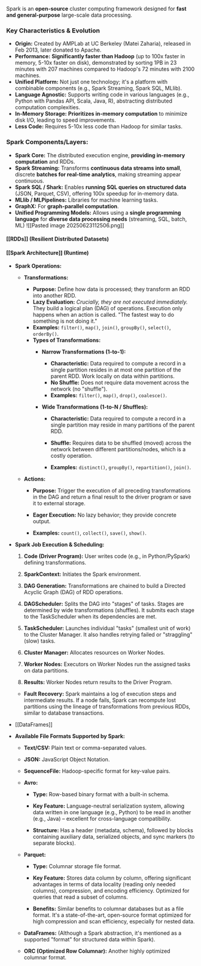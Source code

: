 Spark is an **open-source** cluster computing framework designed for **fast and general-purpose** large-scale data processing.

### Key Characteristics & Evolution
- **Origin:** Created by AMPLab at UC Berkeley (Matei Zaharia), released in Feb 2013, later donated to Apache.
- **Performance:** **Significantly faster than Hadoop** (up to 100x faster in memory, 5-10x faster on disk), demonstrated by sorting 1PB in 23 minutes with 207 machines compared to Hadoop's 72 minutes with 2100 machines.
- **Unified Platform:** Not just one technology; it's a platform with combinable components (e.g., Spark Streaming, Spark SQL, MLlib).
- **Language Agnostic:** Supports writing code in various languages (e.g., Python with Pandas API, Scala, Java, R), abstracting distributed computation complexities.
- **In-Memory Storage:** **Prioritizes in-memory computation** to minimize disk I/O, leading to speed improvements.
- **Less Code:** Requires 5-10x less code than Hadoop for similar tasks.

### **Spark Components/Layers:**
- **Spark Core:** The distributed execution engine, **providing in-memory computation** and RDDs.
- **Spark Streaming:** Transforms **continuous data streams into small**, discrete **batches for real-time analytics**, making streaming appear continuous.
- **Spark SQL / Shark:** Enables **running SQL queries on structured data** (JSON, Parquet, CSV), offering 100x speedup for in-memory data.
- **MLlib / MLPipelines:** Libraries for machine learning tasks.
- **GraphX:** For **graph-parallel computation**.
- **Unified Programming Models:** Allows using a **single programming language** for **diverse data processing needs** (streaming, SQL, batch, ML)
![[Pasted image 20250623112506.png]]

#### [[RDDs]] (Resilient Distributed Datasets)

#### [[Spark Architecture]] (Runtime)
- **Spark Operations:**
    - **Transformations:**
        - **Purpose:** Define how data is processed; they transform an RDD into another RDD.
        - **Lazy Evaluation:** _Crucially, they are not executed immediately._ They build a logical plan (DAG) of operations. Execution only happens when an action is called. "The fastest way to do something is not doing it."
        - **Examples:** `filter()`, `map()`, `join()`, `groupBy()`, `select()`, `orderBy()`.
        - **Types of Transformations:**
            - **Narrow Transformations (1-to-1):**
                - **Characteristic:** Data required to compute a record in a single partition resides in at most one partition of the parent RDD. Work locally on data within partitions.
                - **No Shuffle:** Does not require data movement across the network (no "shuffle").
                - **Examples:** `filter()`, `map()`, `drop()`, `coalesce()`.
            - **Wide Transformations (1-to-N / Shuffles):**
                
                - **Characteristic:** Data required to compute a record in a single partition may reside in many partitions of the parent RDD.
                    
                - **Shuffle:** Requires data to be shuffled (moved) across the network between different partitions/nodes, which is a costly operation.
                    
                - **Examples:** `distinct()`, `groupBy()`, `repartition()`, `join()`.
                    
    - **Actions:**
        
        - **Purpose:** Trigger the execution of all preceding transformations in the DAG and return a final result to the driver program or save it to external storage.
            
        - **Eager Execution:** No lazy behavior; they provide concrete output.
            
        - **Examples:** `count()`, `collect()`, `save()`, `show()`.
            
- **Spark Job Execution & Scheduling:**
    
    1. **Code (Driver Program):** User writes code (e.g., in Python/PySpark) defining transformations.
        
    2. **SparkContext:** Initiates the Spark environment.
        
    3. **DAG Generation:** Transformations are chained to build a Directed Acyclic Graph (DAG) of RDD operations.
        
    4. **DAGScheduler:** Splits the DAG into "stages" of tasks. Stages are determined by wide transformations (shuffles). It submits each stage to the TaskScheduler when its dependencies are met.
        
    5. **TaskScheduler:** Launches individual "tasks" (smallest unit of work) to the Cluster Manager. It also handles retrying failed or "straggling" (slow) tasks.
        
    6. **Cluster Manager:** Allocates resources on Worker Nodes.
        
    7. **Worker Nodes:** Executors on Worker Nodes run the assigned tasks on data partitions.
        
    8. **Results:** Worker Nodes return results to the Driver Program.
        
    
    - **Fault Recovery:** Spark maintains a log of execution steps and intermediate results. If a node fails, Spark can recompute lost partitions using the lineage of transformations from previous RDDs, similar to database transactions.
        
- [[DataFrames]]
- **Available File Formats Supported by Spark:**
    
    - **Text/CSV:** Plain text or comma-separated values.
        
    - **JSON:** JavaScript Object Notation.
        
    - **SequenceFile:** Hadoop-specific format for key-value pairs.
        
    - **Avro:**
        
        - **Type:** Row-based binary format with a built-in schema.
            
        - **Key Feature:** Language-neutral serialization system, allowing data written in one language (e.g., Python) to be read in another (e.g., Java) – excellent for cross-language compatibility.
            
        - **Structure:** Has a header (metadata, schema), followed by blocks containing auxiliary data, serialized objects, and sync markers (to separate blocks).
            
    - **Parquet:**
        
        - **Type:** Columnar storage file format.
            
        - **Key Feature:** Stores data column by column, offering significant advantages in terms of data locality (reading only needed columns), compression, and encoding efficiency. Optimized for queries that read a subset of columns.
            
        - **Benefits:** Similar benefits to columnar databases but as a file format. It's a state-of-the-art, open-source format optimized for high compression and scan efficiency, especially for nested data.
            
    - **DataFrames:** (Although a Spark abstraction, it's mentioned as a supported "format" for structured data within Spark).
        
    - **ORC (Optimized Row Columnar):** Another highly optimized columnar format.